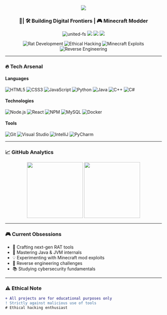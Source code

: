 <h1 align="center">
  <a href="https://git.io/typing-svg">
    <img src="https://readme-typing-svg.herokuapp.com/?lines=Hello,+World!;I'm+United👋;Full-Stack+Developer;RAT+Developer;Cyber+Enthusiast;&center=true&size=30&color=00F0FF&width=600&height=50">
  </a>
</h1>

<h3 align="center">🔮| 🛠️ Building Digital Frontiers | 🎮 Minecraft Modder</h3>

<p align="center">
  <img src="https://komarev.com/ghpvc/?username=united-fs&label=PROFILE+VIEWS&color=ff69b4&style=for-the-badge" alt="united-fs" /> 
  <img src="https://img.shields.io/badge/Age-17-ff69b4?style=for-the-badge" />
  <img src="https://img.shields.io/badge/OS-Windows%2010-0078d7?style=for-the-badge&logo=windows" />
  <img src="https://img.shields.io/badge/Editor-VS_Code-007acc?style=for-the-badge&logo=visual-studio-code" />
</p>

<div align="center">
  
  ![Rat Development](https://img.shields.io/badge/-RAT%20Development-ff0000?style=flat-square&logo=probot&logoColor=white)
  ![Ethical Hacking](https://img.shields.io/badge/-Ethical%20Hacking-00ff00?style=flat-square&logo=root-me&logoColor=black)
  ![Minecraft Exploits](https://img.shields.io/badge/-Minecraft%20Exploits-00ffff?style=flat-square&logo=minecraft&logoColor=white)
  ![Reverse Engineering](https://img.shields.io/badge/-Reverse%20Engineering-ff00ff?style=flat-square&logo=radar&logoColor=white)

</div>

---

### 🔥 **Tech Arsenal**

#### **Languages**
![HTML5](https://img.shields.io/badge/-HTML5-E34F26?style=for-the-badge&logo=html5&logoColor=white)
![CSS3](https://img.shields.io/badge/-CSS3-1572B6?style=for-the-badge&logo=css3&logoColor=white)
![JavaScript](https://img.shields.io/badge/-JavaScript-ffd000?style=for-the-badge&logo=javascript&logoColor=black)
![Python](https://img.shields.io/badge/-Python-ffff00?style=for-the-badge&logo=python&logoColor=black)
![Java](https://img.shields.io/badge/-Java-ff0000?style=for-the-badge&logo=java&logoColor=white)
![C++](https://img.shields.io/badge/-C++-00599C?style=for-the-badge&logo=c%2B%2B&logoColor=white)
![C#](https://img.shields.io/badge/-C%23-239120?style=for-the-badge&logo=c-sharp&logoColor=white)

#### **Technologies**
![Node.js](https://img.shields.io/badge/-Node.js-68A063?style=for-the-badge&logo=node.js&logoColor=white)
![React](https://img.shields.io/badge/-React-61DAFB?style=for-the-badge&logo=react&logoColor=black)
![NPM](https://img.shields.io/badge/-NPM-CB3837?style=for-the-badge&logo=npm&logoColor=white)
![MySQL](https://img.shields.io/badge/-MySQL-4479A1?style=for-the-badge&logo=mysql&logoColor=white)
![Docker](https://img.shields.io/badge/-Docker-2496ED?style=for-the-badge&logo=docker&logoColor=white)

#### **Tools**
![Git](https://img.shields.io/badge/-Git-F05032?style=for-the-badge&logo=git&logoColor=white)
![Visual Studio](https://img.shields.io/badge/-Visual%20Studio-5C2D91?style=for-the-badge&logo=visual-studio&logoColor=white)
![IntelliJ](https://img.shields.io/badge/-IntelliJ-000000?style=for-the-badge&logo=intellij-idea&logoColor=white)
![PyCharm](https://img.shields.io/badge/-PyCharm-21d789?style=for-the-badge&logo=pycharm&logoColor=white)

---

### 📈 **GitHub Analytics**

<p align="center">
  <img height="180em" src="https://github-readme-stats.vercel.app/api?username=united-fs&show_icons=true&theme=radical&include_all_commits=true&count_private=true&border_color=00ffff"/>
  <img height="180em" src="https://github-readme-stats.vercel.app/api/top-langs/?username=united-fs&layout=compact&theme=radical&border_color=00ffff&langs_count=8"/>
</p>

---

### 🎮 **Current Obsessions**
- 🔭 Crafting next-gen RAT tools
- 🌱 Mastering Java & JVM internals
- 💡 Experimenting with Minecraft mod exploits
- 🧠 Reverse engineering challenges
- 📚 Studying cybersecurity fundamentals

---

### ⚠️ **Ethical Note**
```diff
+ All projects are for educational purposes only
! Strictly against malicious use of tools
# Ethical hacking enthusiast
